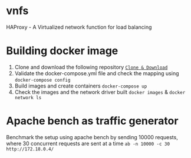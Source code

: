 # vnfs
HAProxy - A Virtualized network function for load balancing
# Building docker image
1.  Clone and download the following repository 
[```Clone & Download```](https://github.com/ShankarAnush/vnfs.git)
2.  Validate the docker-compose.yml file and check the mapping using
```docker-compose config```
3.  Build images and create containers
```docker-compose up```
4.  Check the images and the network driver built
```docker images``` & ```docker network ls```
# Apache bench as traffic generator
Benchmark the setup using apache bench by sending 10000 requests, where 30 concurrent requests are sent at a time
```ab -n 10000 -c 30 http://172.18.0.4/```
